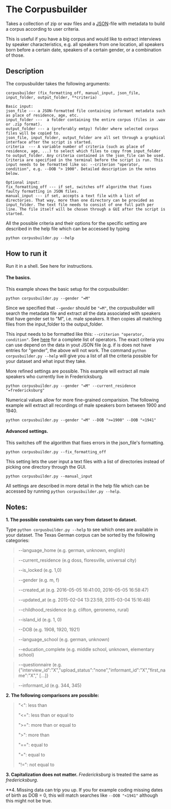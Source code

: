 # The Corpusbuilder
Takes a collection of zip or wav files and a [JSON](http://www.json.org/)-file with metadata to build a corpus according to user criteria. 

This is useful if you have a big corpus and would like to extract interviews by speaker characteristics, e.g. all speakers from one location, all speakers born before a certain date, speakers of a certain gender, or a combination of those. 

## Description
The corpusbuilder takes the following arguments:

    corpusbuilder (fix_formatting_off, manual_input, json_file, input_folder, output_folder, **criteria)
    
    Basic input:
    json_file --- a JSON-formatted file containing informant metadata such as place of residence, age, etc. 
    input_folder ---  a folder containing the entire corpus (files in .wav or .zip format). 
    output_folder --- a (preferably emtpy) folder where selected corpus files will be copied to. 
    json_file, input_folder, output_folder are all set through a graphical interface after the script is started. 
    criteria  --- A variable number of criteria (such as place of residence, age, ...) to select which files to copy from input_folder to output_folder. Any criteria contained in the json_file can be used. 
    Criteria are specified in the terminal before the script is run. This input needs to be formatted like so: --criterion "operator, condition", e.g. --DOB "> 1900". Detailed description in the notes below. 
    
    Optional input:
    fix_formatting_off --- if set, switches off algorithm that fixes faulty formatting in JSON files. 
    manual_input --- if set, accepts a text file with a list of directories. That way, more than one directory can be provided as input_folder. The text file needs to consist of one full path per line. The file itself will be chosen through a GUI after the script is started.

All the possible criteria and their options for the specific setting are described in the help file which can be accessed by typing

    python corpusbuilder.py --help
    

## How to run it
Run it in a shell. See here for instructions. 

#### The basics. 

This example shows the basic setup for the corpusbuilder: 

    python corpusbuilder.py --gender "=M"

Since we specified that `--gender` should be `"=M"`, the corpusbuilder will search the metadata file and extract all the data associated with speakers that have gender set to "M", i.e. male speakers.  It then copies all matching files from the input_folder to the output_folder.

This input needs to be formatted like this: `--criterion "operator, condition"`. See [here](https://github.com/patrickschu/tgdp/tree/master/summer16/corpusbuilder#notes) for a complete list of operators. The exact criteria you can use depend on the data in yout JSON file (e.g. if is does not have entries for "gender", the above will not work. The command `python corpusbuilder.py --help` will give you a list of all the criteria possible for your dataset and what input they take. 

More refined settings are possible. This example will extract all male speakers who currently live in Fredericksburg. 

    python corpusbuilder.py --gender "=M" --current_residence "=fredericksburg"

Numerical values allow for more fine-grained comparision. The following example will extract all recordings of male speakers born between 1900 and 1940. 

    python corpusbuilder.py --gender "=M" --DOB ">=1900" --DOB "<1941"

#### Advanced settings.

This switches off the algorithm that fixes errors in the json_file's formatting. 

    python corpusbuilder.py --fix_formatting_off 

This setting lets the user input a text files with a list of directories instead of picking one directory through the GUI. 

    python corpusbuilder.py --manual_input
    
All settings are described in more detail in the help file which can be accessed by running `python corpusbuilder.py --help`.

## Notes:
**1. The possible constraints can vary from dataset to dataset.** 

Type `python corpusbuilder.py --help` to see which ones are available in your dataset. The Texas German corpus can be sorted by the following categories:

>--language_home (e.g. german, unknown, english)

>--current_residence (e.g doss, floresville, universal city)

>--is_locked (e.g. 1,0)

>--gender (e.g. m, f) 

>--created_at (e.g. 2016-05-05 16:41:00, 2016-05-05 16:58:47)

>--updated_at (e.g. 2015-02-04 13:23:59, 2015-03-04 15:16:48)

>--childhood_residence (e.g. clifton, geronemo, rural)

>--island_id (e.g. 1, 0)

>--DOB (e.g. 1908, 1920, 1921) 

>--language_school (e.g. german, unknown)

>--education_complete (e.g. middle school, unknown, elementary school)

>--questionnaire (e.g. {"interview_id":"X","upload_status":"none","informant_id":"X","first_name":"X"," [...]}

>--informant_id (e.g. 344, 345)

**2. The following comparisons are possible:**

>"<": less than
>
>"<=": less than or equal to
>
>">=": more than or equal to
>
>">": more than
>
>"==": equal to
>
>"=":  equal to
>
>"!=": not equal to

**3. Capitalization does not matter.** *Fredericksburg* is treated the same as *fredericksburg*. 

**4. Missing data can trip you up. If you for example coding missing dates of birth as DOB = 0, this will match searches like `--DOB "<1941"` although this might not be true. 

